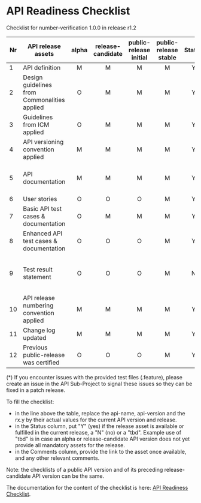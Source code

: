 # API Readiness Checklist

Checklist for number-verification 1.0.0 in release r1.2

| Nr | API release assets  | alpha | release-candidate |  public-release<br>initial | public-release<br> stable | Status | Comments |
|----|----------------------------------------------|:-----:|:-----------------:|:-------:|:------:|:----:|:----:|
|  1 | API definition                               |   M   |         M         |    M    |    M   |   Y   | [link](/code/API_definitions/number-verification.yaml) |
|  2 | Design guidelines from Commonalities applied |   O   |         M         |    M    |    M   |  Y    |      |
|  3 | Guidelines from ICM applied                  |   O   |         M         |    M    |    M   |   Y   |      |
|  4 | API versioning convention applied            |   M   |         M         |    M    |    M   |   Y   |      |
|  5 | API documentation                            |   M   |         M         |    M    |    M   |   Y   | Embedded documentation into API spec - [link](/code/API_definitions/number-verification.yaml)  |
|  6 | User stories                                 |   O   |         O         |    O    |    M   |   Y   | [get](/documentation/API_documentation/NumberVerification_device_phone_number_User_Story.md) [verify](/documentation/API_documentation/NumberVerification_verify_User_Story.md) |
|  7 | Basic API test cases & documentation         |   O   |         M         |    M    |    M   |   Y   | [get](code/Test_Definitions/number-verification-device-phone-number-share.feature) [verify](/code/Test_Definitions/number-verification-verify.feature) |
|  8 | Enhanced API test cases & documentation      |   O   |         O         |    O    |    M   |   Y  | [get](code/Test_Definitions/number-verification-device-phone-number-share.feature) [verify](code/Test_Definitions/number-verification-verify.feature) |
|  9 | Test result statement                        |   O   |         O         |    O    |    M   |   N   | Fall24 EXCEPTION: Test results not available (*) |
| 10 | API release numbering convention applied     |   M   |         M         |    M    |    M   |   Y   |      |
| 11 | Change log updated                           |   M   |         M         |    M    |    M   |   Y   | [link](/CHANGELOG.md) |
| 12 | Previous public-release was certified        |   O   |         O         |    O    |    M   |   Y   | [link](https://www.open-gateway.com/operators-map)    |

(*) If you encounter issues with the provided test files (.feature), please create an issue in the API Sub-Project to signal these issues so they can be fixed in a patch release.


To fill the checklist:
- in the line above the table, replace the api-name, api-version and the rx.y by their actual values for the current API version and release.
- in the Status column, put "Y" (yes) if the release asset is available or fulfilled in the current release, a "N" (no) or a "tbd". Example use of "tbd" is in case an alpha or release-candidate API version does not yet provide all mandatory assets for the release.
- in the Comments column, provide the link to the asset once available, and any other relevant comments.

Note: the checklists of a public API version and of its preceding release-candidate API version can be the same.

The documentation for the content of the checklist is here: [API Readiness Checklist](https://wiki.camaraproject.org/display/CAM/API+Release+Process#APIReleaseProcess-APIreadinesschecklist).
